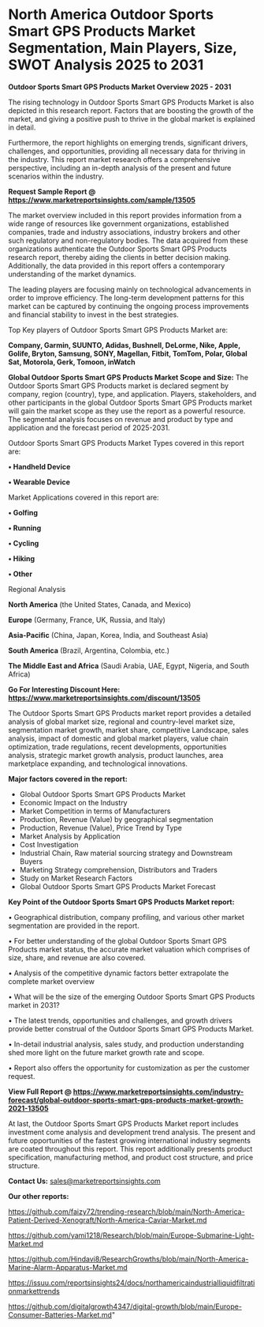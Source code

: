  # North America Outdoor Sports Smart GPS Products Market Segmentation, Main Players, Size, SWOT Analysis 2025 to 2031

<Strong> Outdoor Sports Smart GPS Products Market Overview 2025 - 2031</strong>

The rising technology in Outdoor Sports Smart GPS Products Market is also depicted in this research report. Factors that are boosting the growth of the market, and giving a positive push to thrive in the global market is explained in detail.

Furthermore, the report highlights on emerging trends, significant drivers, challenges, and opportunities, providing all necessary data for thriving in the industry. This report market research offers a comprehensive perspective, including an in-depth analysis of the present and future scenarios within the industry.

<strong>Request Sample Report @ <a href=https://www.marketreportsinsights.com/sample/13505>https://www.marketreportsinsights.com/sample/13505</a></strong>

The market overview included in this report provides information from a wide range of resources like government organizations, established companies, trade and industry associations, industry brokers and other such regulatory and non-regulatory bodies. The data acquired from these organizations authenticate the Outdoor Sports Smart GPS Products research report, thereby aiding the clients in better decision making. Additionally, the data provided in this report offers a contemporary understanding of the market dynamics.

The leading players are focusing mainly on technological advancements in order to improve efficiency. The long-term development patterns for this market can be captured by continuing the ongoing process improvements and financial stability to invest in the best strategies.

Top Key players of Outdoor Sports Smart GPS Products Market are:

<strong>Company, Garmin, SUUNTO, Adidas, Bushnell, DeLorme, Nike, Apple, Golife, Bryton, Samsung, SONY, Magellan, Fitbit, TomTom, Polar, Global Sat, Motorola, Gerk, Tomoon, inWatch</strong>

<strong><b>Global Outdoor Sports Smart GPS Products Market Scope and Size:</b></strong>
The Outdoor Sports Smart GPS Products market is declared segment by company, region (country), type, and application. Players, stakeholders, and other participants in the global Outdoor Sports Smart GPS Products market will gain the market scope as they use the report as a powerful resource. The segmental analysis focuses on revenue and product by type and application and the forecast period of 2025-2031.

Outdoor Sports Smart GPS Products Market Types covered in this report are:

<strong>• Handheld Device

• Wearable Device</strong>

Market Applications covered in this report are:

<strong>• Golfing

• Running

• Cycling

• Hiking

• Other</strong> 

Regional Analysis

<strong>North America</strong> (the United States, Canada, and Mexico)

<strong>Europe</strong> (Germany, France, UK, Russia, and Italy)

<strong>Asia-Pacific</strong> (China, Japan, Korea, India, and Southeast Asia)

<strong>South America</strong> (Brazil, Argentina, Colombia, etc.)

<strong>The Middle East and Africa</strong> (Saudi Arabia, UAE, Egypt, Nigeria, and South Africa)

<strong>Go For Interesting Discount Here: <a href=https://www.marketreportsinsights.com/discount/13505>https://www.marketreportsinsights.com/discount/13505</a></strong>

The Outdoor Sports Smart GPS Products market report provides a detailed analysis of global market size, regional and country-level market size, segmentation market growth, market share, competitive Landscape, sales analysis, impact of domestic and global market players, value chain optimization, trade regulations, recent developments, opportunities analysis, strategic market growth analysis, product launches, area marketplace expanding, and technological innovations.

<strong><b>Major factors covered in the report:</b></strong>
<ul>
  <li>Global Outdoor Sports Smart GPS Products Market </li>
  <li>Economic Impact on the Industry</li>
  <li>Market Competition in terms of Manufacturers</li>
  <li>Production, Revenue (Value) by geographical segmentation</li>
  <li>Production, Revenue (Value), Price Trend by Type</li>
  <li>Market Analysis by Application</li>
  <li>Cost Investigation</li>
  <li>Industrial Chain, Raw material sourcing strategy and Downstream Buyers</li>
  <li>Marketing Strategy comprehension, Distributors and Traders</li>
  <li>Study on Market Research Factors</li>
  <li>Global Outdoor Sports Smart GPS Products Market Forecast</li>
</ul>

<strong><b>Key Point of the Outdoor Sports Smart GPS Products Market report:</b></strong>

• Geographical distribution, company profiling, and various other market segmentation are provided in the report.

• For better understanding of the global Outdoor Sports Smart GPS Products market status, the accurate market valuation which comprises of size, share, and revenue are also covered.

• Analysis of the competitive dynamic factors better extrapolate the complete market overview

• What will be the size of the emerging Outdoor Sports Smart GPS Products market in 2031?

• The latest trends, opportunities and challenges, and growth drivers provide better construal of the Outdoor Sports Smart GPS Products Market.

• In-detail industrial analysis, sales study, and production understanding shed more light on the future market growth rate and scope.

• Report also offers the opportunity for customization as per the customer request.

<strong><b>View Full Report @ <a href=https://www.marketreportsinsights.com/industry-forecast/global-outdoor-sports-smart-gps-products-market-growth-2021-13505>https://www.marketreportsinsights.com/industry-forecast/global-outdoor-sports-smart-gps-products-market-growth-2021-13505</a></b></strong>


At last, the Outdoor Sports Smart GPS Products Market report includes investment come analysis and development trend analysis. The present and future opportunities of the fastest growing international industry segments are coated throughout this report. This report additionally presents product specification, manufacturing method, and product cost structure, and price structure.

<strong>Contact Us:</strong>
sales@marketreportsinsights.com

<strong>Our other reports:</strong>

<a href=https://github.com/faizy72/trending-research/blob/main/North-America-Patient-Derived-Xenograft/North-America-Caviar-Market.md>https://github.com/faizy72/trending-research/blob/main/North-America-Patient-Derived-Xenograft/North-America-Caviar-Market.md</a>

<a href=https://github.com/yami1218/Research/blob/main/Europe-Submarine-Light-Market.md>https://github.com/yami1218/Research/blob/main/Europe-Submarine-Light-Market.md</a>

<a href=https://github.com/Hindavi8/ResearchGrowths/blob/main/North-America-Marine-Alarm-Apparatus-Market.md>https://github.com/Hindavi8/ResearchGrowths/blob/main/North-America-Marine-Alarm-Apparatus-Market.md</a>

<a href=https://issuu.com/reportsinsights24/docs/northamericaindustrialliquidfiltrationmarkettrends>https://issuu.com/reportsinsights24/docs/northamericaindustrialliquidfiltrationmarkettrends</a>

<a href=https://github.com/digitalgrowth4347/digital-growth/blob/main/Europe-Consumer-Batteries-Market.md>https://github.com/digitalgrowth4347/digital-growth/blob/main/Europe-Consumer-Batteries-Market.md</a>"
